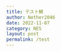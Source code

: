 ```yaml
---
title: テスト鯖
author: Nether2046
date: 2022-11-07
category: NES
layout: post
permalink: /test
---
```


